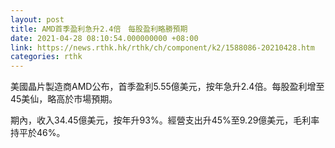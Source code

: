 ```yaml
---
layout: post
title: AMD首季盈利急升2.4倍　每股盈利略勝預期
date: 2021-04-28 08:10:54.000000000 +08:00
link: https://news.rthk.hk/rthk/ch/component/k2/1588086-20210428.htm
categories: rthk
---
```


美國晶片製造商AMD公布，首季盈利5.55億美元，按年急升2.4倍。每股盈利增至45美仙，略高於市場預期。

期內，收入34.45億美元，按年升93%。經營支出升45%至9.29億美元，毛利率持平於46%。

